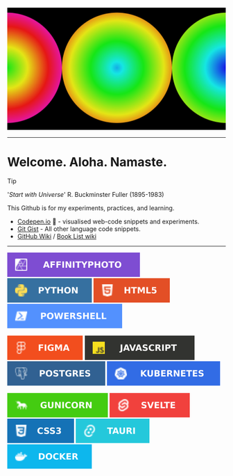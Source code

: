 ![Custom Header](customheader-rdi-Flt-jg95.svg)

***

# Welcome. Aloha. Namaste.

> [!TIP]
> '_Start with Universe_' R. Buckminster Fuller (1895-1983)

This Github is for my experiments, practices, and learning.

- [Codepen.io](https://codepen.io/GRibbans) 🔗 - visualised web-code snippets and experiments.
- [Git Gist](https://gist.github.com/GRibbans) - All other language code snippets.
- [GitHub Wiki](https://github.com/GRibbans/Gribbans/wiki) / [Book List wiki](https://github.com/GRibbans/Gribbans/wiki/Book-List)

***

![affinityphoto](https://raw.githubusercontent.com/GRibbans/Gribbans/main/svg-logos/affinityphoto.svg)
![python.svg](https://raw.githubusercontent.com/GRibbans/Gribbans/main/svg-logos/python.svg)
![html5.svg](https://raw.githubusercontent.com/GRibbans/Gribbans/main/svg-logos/html5.svg)
![powershell.svg](https://raw.githubusercontent.com/GRibbans/Gribbans/main/svg-logos/powershell.svg)

![figma.svg](https://raw.githubusercontent.com/GRibbans/Gribbans/main/svg-logos/figma.svg)
![javascript.svg](https://raw.githubusercontent.com/GRibbans/Gribbans/main/svg-logos/javascript.svg)
![postgres.svg](https://raw.githubusercontent.com/GRibbans/Gribbans/main/svg-logos/postgres.svg)
![kubernetes.svg](https://raw.githubusercontent.com/GRibbans/Gribbans/main/svg-logos/kubernetes.svg)

![gunicorn.svg](https://raw.githubusercontent.com/GRibbans/Gribbans/main/svg-logos/gunicorn.svg)
![svelte.svg](https://raw.githubusercontent.com/GRibbans/Gribbans/main/svg-logos/svelte.svg)
![css3.svg](https://raw.githubusercontent.com/GRibbans/Gribbans/main/svg-logos/css3.svg)
![tauri.svg](https://raw.githubusercontent.com/GRibbans/Gribbans/main/svg-logos/tauri.svg)
![docker](https://raw.githubusercontent.com/GRibbans/Gribbans/main/svg-logos/docker.svg)


<!-- 

## My C.P.D.
As I progress, [myObsidian@Vercel](https://myobsidian.vercel.app/) will track subject areas.
### The route
Courses at Hyperskill, Freecodecamp, Killercoda, Scrimba, Codeacademy, and HarvardX.

- [HTML5, CSS3 @ Scrimba](https://scrimba.com/learn/htmlandcss) to update
- [Javascript @ Scrimba](https://scrimba.com/learn/learnjavascript) to update.
- [CS for Python Programming @ HarvardX](https://www.edx.org/certificates/professional-certificate/harvardx-computer-science-for-python-programming) into new ground.

- Python app logic
  - Hyperskill course: ###
  - Hyperskill course: ###
  - Hyperskill course: ###
- Python UI
  - Eel or
  - Delphi-FMX-Python or
  - Tkinter (modern or bootstrap versions)
- **Python Project**
  - Three product ideas being researched, requirements written etc.
  - Groundwork already in progress within RITC Jira
- Webstack (HTML5/CSS3/JS)
  - **WebStack Project**
    - githubpages site
    - product site / sites
    - A SAAS tool functional slice back to front.
- Cloud Infra.
- Git, Git as remote/public hosting, Git as local/private hosting
- Jira??? 50/50
- AI - local (in progress), private hosted (AWS etc.), preparation of training material, training process, storage and redeployment of aligned AI.
- Dirty-hands projects, contribute to FOSS projects
--> 
